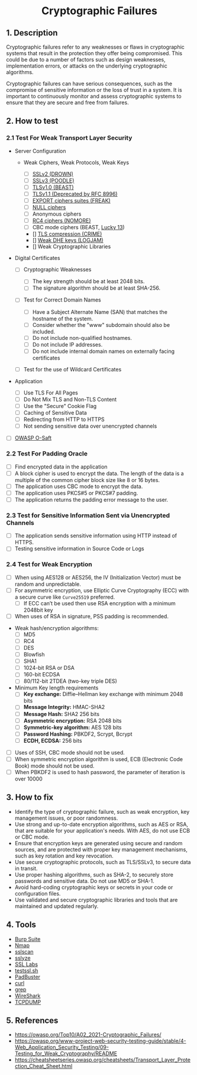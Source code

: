 <div align='center'>

# **Cryptographic Failures**

</div>

## **1. Description**

Cryptographic failures refer to any weaknesses or flaws in cryptographic systems that result in the protection they offer being compromised. This could be due to a number of factors such as design weaknesses, implementation errors, or attacks on the underlying cryptographic algorithms.

Cryptographic failures can have serious consequences, such as the compromise of sensitive information or the loss of trust in a system. It is important to continuously monitor and assess cryptographic systems to ensure that they are secure and free from failures.

## **2. How to test**

### **2.1 Test For Weak Transport Layer Security**

-   Server Configuration 

    -   Weak Ciphers, Weak Protocols, Weak Keys

        - [ ] [SSLv2 (DROWN)](https://drownattack.com/)
        - [ ] [SSLv3 (POODLE)](https://en.wikipedia.org/wiki/POODLE)
        - [ ] [TLSv1.0 (BEAST)](https://www.acunetix.com/blog/web-security-zone/what-is-beast-attack/)
        - [ ] [TLSv1.1 (Deprecated by RFC 8996)](https://www.rfc-editor.org/rfc/rfc8996)
        - [ ] [EXPORT ciphers suites (FREAK)](https://en.wikipedia.org/wiki/FREAK)
        - [ ] [NULL ciphers](https://www.rapid7.com/db/vulnerabilities/ssl-null-ciphers/)
        - [ ] Anonymous ciphers 
        - [ ] [RC4 ciphers (NOMORE)](https://www.rc4nomore.com/)
        - [ ] CBC mode ciphers (BEAST, [Lucky 13](https://en.wikipedia.org/wiki/Lucky_Thirteen_attack))
        - [] [TLS compression (CRIME)](https://en.wikipedia.org/wiki/CRIME)
        - [] [Weak DHE keys (LOGJAM)](https://weakdh.org/)
        - [] Weak Cryptographic Libraries


-   Digital Certificates

    - [ ] Cryptographic Weaknesses

        - [ ] The key strength should be at least 2048 bits.
        - [ ] The signature algorithm should be at least SHA-256.

    - [ ] Test for Correct Domain Names

        - [ ] Have a Subject Alternate Name (SAN) that matches the hostname of the system.
        - [ ] Consider whether the "www" subdomain should also be included.
        - [ ] Do not include non-qualified hostnames.
        - [ ] Do not include IP addresses.
        - [ ] Do not include internal domain names on externally facing certificates

    - [ ] Test for the use of Wildcard Certificates

-   Application 

    - [ ] Use TLS For All Pages
    - [ ] Do Not Mix TLS and Non-TLS Content
    - [ ] Use the "Secure" Cookie Flag
    - [ ] Caching of Sensitive Data
    - [ ] Redirecting from HTTP to HTTPS
    - [ ] Not sending sensitive data over unencrypted channels

- [ ] [OWASP O-Saft](https://owasp.org/www-project-o-saft/)

### **2.2 Test For Padding Oracle**

- [ ] Find encrypted data in the application
- [ ] A block cipher is used to encrypt the data. The length of the data is a multiple of the common cipher block size like 8 or 16 bytes.
- [ ] The application uses CBC mode to encrypt the data.
- [ ] The application uses PKCS#5 or PKCS#7 padding.
- [ ] The application returns the padding error message to the user.

### **2.3 Test for Sensitive Information Sent via Unencrypted Channels**

- [ ] The application sends sensitive information using HTTP instead of HTTPS.
- [ ] Testing sensitive information in Source Code or Logs

### **2.4 Test for Weak Encryption**

- [ ] When using AES128 or AES256, the IV (Initialization Vector) must be random and unpredictable.
- [ ] For asymmetric encryption, use Elliptic Curve Cryptography (ECC) with a secure curve like `Curve25519` preferred.
    - [ ] If ECC can’t be used then use RSA encryption with a minimum 2048bit key
- [ ] When uses of RSA in signature, PSS padding is recommended.
- Weak hash/encryption algorithms:
    - [ ] MD5
    - [ ] RC4
    - [ ] DES
    - [ ] Blowfish
    - [ ] SHA1
    - [ ] 1024-bit RSA or DSA
    - [ ] 160-bit ECDSA
    - [ ] 80/112-bit 2TDEA (two-key triple DES)
- Minimum Key length requirements
    - [ ] **Key exchange:** Diffie–Hellman key exchange with minimum 2048 bits 
    - [ ] **Message Integrity:** HMAC-SHA2
    - [ ] **Message Hash:** SHA2 256 bits
    - [ ] **Asymmetric encryption:** RSA 2048 bits
    - [ ] **Symmetric-key algorithm:** AES 128 bits
    - [ ] **Password Hashing:** PBKDF2, Scrypt, Bcrypt
    - [ ] **ECDH, ECDSA:** 256 bits
- [ ] Uses of SSH, CBC mode should not be used.
- [ ] When symmetric encryption algorithm is used, ECB (Electronic Code Book) mode should not be used.
- [ ] When PBKDF2 is used to hash password, the parameter of iteration is over 10000

## **3. How to fix**

-   Identify the type of cryptographic failure, such as weak encryption, key management issues, or poor randomness.
-   Use strong and up-to-date encryption algorithms, such as AES or RSA, that are suitable for your application's needs. With AES, do not use ECB or CBC mode.
-   Ensure that encryption keys are generated using secure and random sources, and are protected with proper key management mechanisms, such as key rotation and key revocation.
-   Use secure cryptographic protocols, such as TLS/SSLv3, to secure data in transit.
-   Use proper hashing algorithms, such as SHA-2, to securely store passwords and sensitive data. Do not use MD5 or SHA-1.
-   Avoid hard-coding cryptographic keys or secrets in your code or configuration files.
-   Use validated and secure cryptographic libraries and tools that are maintained and updated regularly.

## **4. Tools**

- [Burp Suite](https://portswigger.net/)
- [Nmap](https://nmap.org/)
- [sslscan](https://github.com/rbsec/sslscan)
- [sslyze](https://github.com/nabla-c0d3/sslyze)
- [SSL Labs](https://www.ssllabs.com/ssltest/)
- [testssl.sh](https://github.com/drwetter/testssl.sh)
- [PadBuster](https://github.com/GDSSecurity/PadBuster)
- [curl](https://curl.haxx.se/)
- [grep](http://man7.org/linux/man-pages/man1/egrep.1.html)
- [WireShark](https://www.wireshark.org/)
- [TCPDUMP](https://www.tcpdump.org/)

## **5. References**

- https://owasp.org/Top10/A02_2021-Cryptographic_Failures/
- https://owasp.org/www-project-web-security-testing-guide/stable/4-Web_Application_Security_Testing/09-Testing_for_Weak_Cryptography/README
- https://cheatsheetseries.owasp.org/cheatsheets/Transport_Layer_Protection_Cheat_Sheet.html
